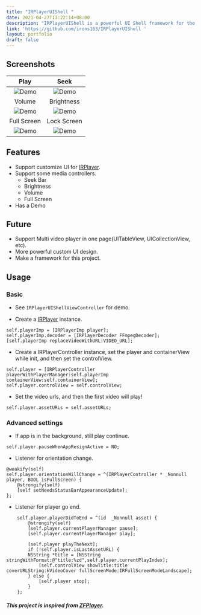 ```yaml
---
title: "IRPlayerUIShell "
date: 2021-04-27T13:22:14+08:00
description: "IRPlayerUIShell is a powerful UI Shell framework for the video player(IRPlayer) for iOS."
link: 'https://github.com/irons163/IRPlayerUIShell '
layout: portfolio
draft: false
---
```


## Screenshots
|Play|Seek|
|:---:|:---:|
|![Demo](IRPlayerUIShell/ScreenShots/demo1.png)|![Demo](IRPlayerUIShell/ScreenShots/demo2.png)|
|Volume|Brightness|
|![Demo](IRPlayerUIShell/ScreenShots/demo3.png)|![Demo](IRPlayerUIShell/ScreenShots/demo4.png)|
|Full Screen|Lock Screen|
|![Demo](IRPlayerUIShell/ScreenShots/demo5.png)|![Demo](IRPlayerUIShell/ScreenShots/demo6.png)|

## Features
- Support customize UI for [IRPlayer](https://github.com/irons163/IRPlayer).
- Support some media controllers.
    - Seek Bar
    - Brightness
    - Volume
    - Full Screen
- Has a Demo

## Future
- Support Multi video player in one page(UITableView, UICollectionView, etc).
- More powerful custom UI design.
- Make a framework for this project.

## Usage

### Basic
- See `IRPlayerUIShellViewController` for demo.

- Create a [IRPlayer](https://github.com/irons163/IRPlayer) instance.
```obj-c
self.playerImp = [IRPlayerImp player];
self.playerImp.decoder = [IRPlayerDecoder FFmpegDecoder];
[self.playerImp replaceVideoWithURL:VIDEO_URL];
```

- Create a IRPlayerController instance, set the player and containerView while init, and then set the controlView.
```obj-c
self.player = [IRPlayerController playerWithPlayerManager:self.playerImp containerView:self.containerView];
self.player.controlView = self.controlView;
```

- Set the video urls, and then the first video will play!
```obj-c
self.player.assetURLs = self.assetURLs;
```

### Advanced settings
- If app is in the background, still play continue.
```obj-c
self.player.pauseWhenAppResignActive = NO;
```

- Listener for orientation change.
```obj-c
@weakify(self)
self.player.orientationWillChange = ^(IRPlayerController * _Nonnull player, BOOL isFullScreen) {
    @strongify(self)
    [self setNeedsStatusBarAppearanceUpdate];
};
```

- Listener for player go end.
```obj-c
    self.player.playerDidToEnd = ^(id  _Nonnull asset) {
        @strongify(self)
        [self.player.currentPlayerManager pause];
        [self.player.currentPlayerManager play];
        
        [self.player playTheNext];
        if (!self.player.isLastAssetURL) {
        NSString *title = [NSString stringWithFormat:@"title:%zd",self.player.currentPlayIndex];
            [self.controlView showTitle:title coverURLString:kVideoCover fullScreenMode:IRFullScreenModeLandscape];
        } else {
            [self.player stop];
        }
    };
```

##### This project is inspired from [ZFPlayer](https://github.com/renzifeng/ZFPlayer).
